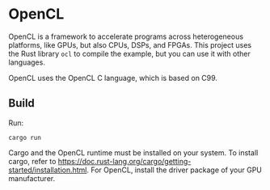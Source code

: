 # OpenCL

OpenCL is a framework to accelerate programs across heterogeneous platforms, like GPUs, but also
CPUs, DSPs, and FPGAs. This project uses the Rust library `ocl` to compile the example, but you
can use it with other languages.

OpenCL uses the OpenCL C language, which is based on C99.


## Build

Run:

```
cargo run
```

Cargo and the OpenCL runtime must be installed on your system. To install cargo, refer to
https://doc.rust-lang.org/cargo/getting-started/installation.html. For OpenCL, install the driver
package of your GPU manufacturer.
